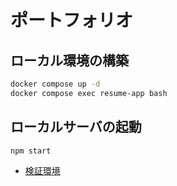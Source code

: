# ポートフォリオ

## ローカル環境の構築
```bash
docker compose up -d
docker compose exec resume-app bash
```

## ローカルサーバの起動
```bash
npm start
```
- [検証環境](http://localhost:3000/)

## 
